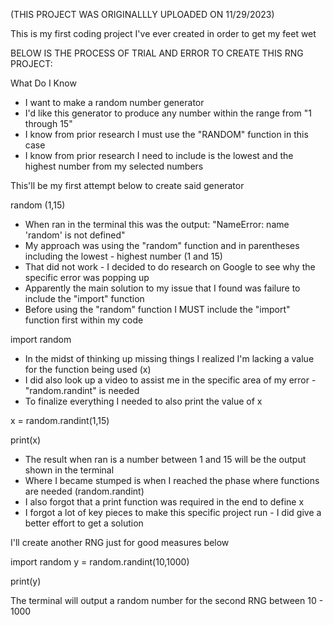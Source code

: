 (THIS PROJECT WAS ORIGINALLLY UPLOADED ON 11/29/2023)

This is my first coding project I've ever created in order to get my feet wet

BELOW IS THE PROCESS OF TRIAL AND ERROR TO CREATE THIS RNG PROJECT:

What Do I Know

- I want to make a random number generator
- I'd like this generator to produce any number within the range from "1 through 15"
- I know from prior research I must use the "RANDOM" function in this case
- I know from prior research I need to include is the lowest and the highest number from my selected numbers

This'll be my first attempt below to create said generator

random (1,15)

- When ran in the terminal this was the output: "NameError: name 'random' is not defined"
- My approach was using the "random" function and in parentheses including the lowest - highest number (1 and 15)
- That did not work - I decided to do research on Google to see why the specific error was popping up
- Apparently the main solution to my issue that I found was failure to include the "import" function
- Before using the "random" function I MUST include the "import" function first within my code

import random

- In the midst of thinking up missing things I realized I'm lacking a value for the function being used (x)
- I did also look up a video to assist me in the specific area of my error - "random.randint" is needed
- To finalize everything I needed to also print the value of x

x = random.randint(1,15)

print(x)

- The result when ran is a number between 1 and 15 will be the output shown in the terminal
- Where I became stumped is when I reached the phase where functions are needed (random.randint)
- I also forgot that a print function was required in the end to define x
- I forgot a lot of key pieces to make this specific project run - I did give a better effort to get a solution

I'll create another RNG just for good measures below

import random
y = random.randint(10,1000)

print(y)

The terminal will output a random number for the second RNG between 10 - 1000
